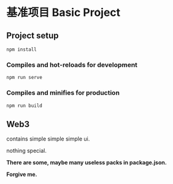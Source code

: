 # 基准项目 Basic Project

## Project setup
```
npm install
```

### Compiles and hot-reloads for development
```
npm run serve
```

### Compiles and minifies for production
```
npm run build
```

## Web3

contains simple simple simple ui.

nothing special.

**There are some, maybe many useless packs in package.json.**

**Forgive me.**
